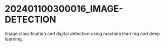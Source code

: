 # 202401100300016_IMAGE-DETECTION
Image classification and digital detection using machine learning and deep learning.
